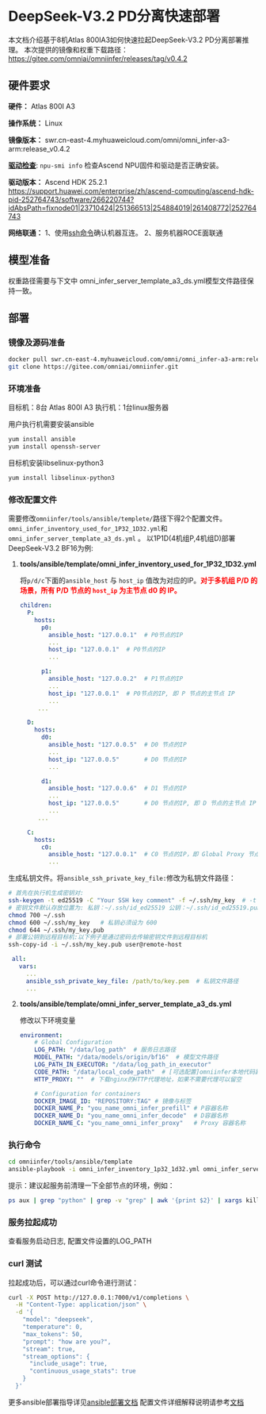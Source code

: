 # DeepSeek-V3.2 PD分离快速部署

本文档介绍基于8机Atlas 800IA3如何快速拉起DeepSeek-V3.2 PD分离部署推理。
本次提供的镜像和权重下载路径：https://gitee.com/omniai/omniinfer/releases/tag/v0.4.2

## 硬件要求

**硬件：** Atlas 800I A3

**操作系统：** Linux

**镜像版本：** swr.cn-east-4.myhuaweicloud.com/omni/omni_infer-a3-arm:release_v0.4.2

[**驱动检查**](https://gitee.com/omniai/omniinfer/blob/master/docs/omni_infer_installation_guide.md#ascend-npu%E5%9B%BA%E4%BB%B6%E5%92%8C%E9%A9%B1%E5%8A%A8%E6%A3%80%E6%9F%A5): `npu-smi info` 检查Ascend NPU固件和驱动是否正确安装。

**驱动版本：** Ascend HDK 25.2.1 
https://support.huawei.com/enterprise/zh/ascend-computing/ascend-hdk-pid-252764743/software/266220744?idAbsPath=fixnode01|23710424|251366513|254884019|261408772|252764743

**网络联通：** 
1、使用[ssh命令](https://gitee.com/omniai/omniinfer/blob/master/docs/omni_infer_installation_guide.md#%E7%BD%91%E7%BB%9C%E8%BF%9E%E9%80%9A%E6%80%A7%E6%A3%80%E6%9F%A5)确认机器互连。
2、服务机器ROCE面联通

## 模型准备

权重路径需要与下文中 omni_infer_server_template_a3_ds.yml模型文件路径保持一致。

## 部署

### 镜像及源码准备

```bash
docker pull swr.cn-east-4.myhuaweicloud.com/omni/omni_infer-a3-arm:release_v0.4.2
git clone https://gitee.com/omniai/omniinfer.git
```


### 环境准备
目标机：8台 Atlas 800I A3
执行机：1台linux服务器

用户执行机需要安装ansible
```bash
yum install ansible
yum install openssh-server
```

目标机安装libselinux-python3
```bash
yum install libselinux-python3
```


### 修改配置文件

需要修改`omniinfer/tools/ansible/templete/`路径下得2个配置文件。`omni_infer_inventory_used_for_1P32_1D32.yml`和 `omni_infer_server_template_a3_ds.yml` 。
以1P1D(4机组P,4机组D)部署DeepSeek-V3.2 BF16为例:

1. **tools/ansible/template/omni_infer_inventory_used_for_1P32_1D32.yml**

   将`p/d/c`下面的`ansible_host` 与 `host_ip` 值改为对应的IP。<span style="color:red; font-weight:bold">对于多机组 P/D 的场景，所有 P/D 节点的 `host_ip` 为主节点 d0 的 IP。</span>


   ```YAML
   children:
     P:
       hosts:
         p0:
           ansible_host: "127.0.0.1"  # P0节点的IP
           ...
           host_ip: "127.0.0.1"  # P0节点的IP
           ...

         p1:
           ansible_host: "127.0.0.2"  # P1节点的IP
           ...
           host_ip: "127.0.0.1"  # P0节点的IP, 即 P 节点的主节点 IP
           ...
        ...

     D:
       hosts:
         d0:
           ansible_host: "127.0.0.5"  # D0 节点的IP
           ...
           host_ip: "127.0.0.5"       # D0 节点的IP
           ...

         d1:
           ansible_host: "127.0.0.6"  # D1 节点的IP
           ...
           host_ip: "127.0.0.5"       # D0 节点的IP, 即 D 节点的主节点 IP
           ...
        ...

     C:
       hosts:
         c0:
           ansible_host: "127.0.0.1"  # C0 节点的IP，即 Global Proxy 节点
           ...

   ```

生成私钥文件。将`ansible_ssh_private_key_file:`修改为私钥文件路径：
```bash
# 首先在执行机生成密钥对:
ssh-keygen -t ed25519 -C "Your SSH key comment" -f ~/.ssh/my_key  # -t 指定密钥类型（推荐ed25519）， -f 指定文件名
# 密钥文件默认存放位置为: 私钥：~/.ssh/id_ed25519 公钥：~/.ssh/id_ed25519.pub. 设置密钥文件权限:
chmod 700 ~/.ssh
chmod 600 ~/.ssh/my_key   # 私钥必须设为 600
chmod 644 ~/.ssh/my_key.pub
# 部署公钥到远程目标机:以下例子是通过密码去传输密钥文件到远程目标机
ssh-copy-id -i ~/.ssh/my_key.pub user@remote-host
```

   ```YAML
    all:
      vars:
        ...
        ansible_ssh_private_key_file: /path/to/key.pem  # 私钥文件路径
        ...
   ```

2. **tools/ansible/template/omni_infer_server_template_a3_ds.yml**

    修改以下环境变量
    ```yaml
    environment:
        # Global Configuration
        LOG_PATH: "/data/log_path"  # 服务日志路径
        MODEL_PATH: "/data/models/origin/bf16"  # 模型文件路径
        LOG_PATH_IN_EXECUTOR: "/data/log_path_in_executor"
        CODE_PATH: "/data/local_code_path"  # [可选配置]omniinfer本地代码路径
        HTTP_PROXY: ""  # 下载nginx的HTTP代理地址，如果不需要代理可以留空

        # Configuration for containers
        DOCKER_IMAGE_ID: "REPOSITORY:TAG" # 镜像与标签
        DOCKER_NAME_P: "you_name_omni_infer_prefill" # P容器名称
        DOCKER_NAME_D: "you_name_omni_infer_decode"  # D容器名称
        DOCKER_NAME_C: "you_name_omni_infer_proxy"   # Proxy 容器名称
    ```


### 执行命令

```bash
cd omniinfer/tools/ansible/template
ansible-playbook -i omni_infer_inventory_1p32_1d32.yml omni_infer_server_template_a3_ds.yml
```
提示：建议起服务前清理一下全部节点的环境，例如：
```bash
ps aux | grep "python" | grep -v "grep" | awk '{print $2}' | xargs kill -9
```
### 服务拉起成功
查看服务启动日志, 配置文件设置的LOG_PATH

### curl 测试

拉起成功后，可以通过curl命令进行测试：

```bash
curl -X POST http://127.0.0.1:7000/v1/completions \
  -H "Content-Type: application/json" \
  -d '{
    "model": "deepseek",
    "temperature": 0,
    "max_tokens": 50,
    "prompt": "how are you?",
    "stream": true,
    "stream_options": {
      "include_usage": true,
      "continuous_usage_stats": true
    }
  }'
```

更多ansible部署指导详见[ansible部署文档](https://gitee.com/omniai/omniinfer/blob/master/tools/ansible/README.md)
配置文件详细解释说明请参考[文档](https://gitee.com/omniai/omniinfer/blob/master/tools/ansible/template/README.md#%E7%9B%B8%E5%85%B3%E6%96%87%E4%BB%B6%E8%A7%A3%E9%87%8A%E8%AF%B4%E6%98%8E)